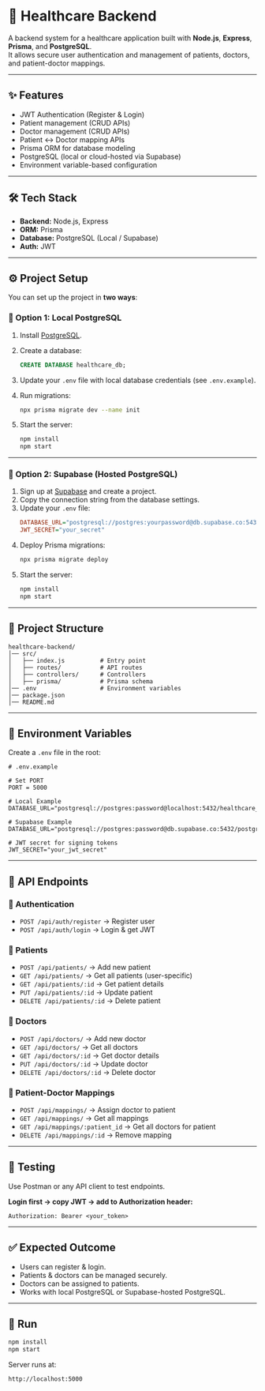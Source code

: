 # 🏥 Healthcare Backend

A backend system for a healthcare application built with **Node.js**, **Express**, **Prisma**, and **PostgreSQL**.  
It allows secure user authentication and management of patients, doctors, and patient-doctor mappings.

---

## ✨ Features

- JWT Authentication (Register & Login)
- Patient management (CRUD APIs)
- Doctor management (CRUD APIs)
- Patient ↔ Doctor mapping APIs
- Prisma ORM for database modeling
- PostgreSQL (local or cloud-hosted via Supabase)
- Environment variable-based configuration

---

## 🛠 Tech Stack

- **Backend:** Node.js, Express  
- **ORM:** Prisma  
- **Database:** PostgreSQL (Local / Supabase)  
- **Auth:** JWT  

---

## ⚙️ Project Setup

You can set up the project in **two ways**:

### 🔹 Option 1: Local PostgreSQL

1. Install [PostgreSQL](https://www.postgresql.org/download/).
2. Create a database:
    ```sql
    CREATE DATABASE healthcare_db;
    ```
3. Update your `.env` file with local database credentials (see `.env.example`).

4. Run migrations:
    ```bash
    npx prisma migrate dev --name init
    ```
5. Start the server:
    ```bash
    npm install
    npm start
    ```

---

### 🔹 Option 2: Supabase (Hosted PostgreSQL)

1. Sign up at [Supabase](https://supabase.com/) and create a project.
2. Copy the connection string from the database settings.
3. Update your `.env` file:
    ```ini
    DATABASE_URL="postgresql://postgres:yourpassword@db.supabase.co:5432/postgres"
    JWT_SECRET="your_secret"
    ```
4. Deploy Prisma migrations:
    ```bash
    npx prisma migrate deploy
    ```
5. Start the server:
    ```bash
    npm install
    npm start
    ```

---

## 📂 Project Structure

```
healthcare-backend/
│── src/
│   ├── index.js          # Entry point
│   ├── routes/           # API routes
│   ├── controllers/      # Controllers
│   ├── prisma/           # Prisma schema
│── .env                  # Environment variables
│── package.json
│── README.md
```

---

## 🔑 Environment Variables

Create a `.env` file in the root:

```env
# .env.example

# Set PORT
PORT = 5000

# Local Example
DATABASE_URL="postgresql://postgres:password@localhost:5432/healthcare_db"

# Supabase Example
DATABASE_URL="postgresql://postgres:password@db.supabase.co:5432/postgres"

# JWT secret for signing tokens
JWT_SECRET="your_jwt_secret"
```

---

## 📌 API Endpoints

### 🔹 Authentication

- `POST /api/auth/register` → Register user
- `POST /api/auth/login` → Login & get JWT

### 🔹 Patients

- `POST /api/patients/` → Add new patient
- `GET /api/patients/` → Get all patients (user-specific)
- `GET /api/patients/:id` → Get patient details
- `PUT /api/patients/:id` → Update patient
- `DELETE /api/patients/:id` → Delete patient

### 🔹 Doctors

- `POST /api/doctors/` → Add new doctor
- `GET /api/doctors/` → Get all doctors
- `GET /api/doctors/:id` → Get doctor details
- `PUT /api/doctors/:id` → Update doctor
- `DELETE /api/doctors/:id` → Delete doctor

### 🔹 Patient-Doctor Mappings

- `POST /api/mappings/` → Assign doctor to patient
- `GET /api/mappings/` → Get all mappings
- `GET /api/mappings/:patient_id` → Get all doctors for patient
- `DELETE /api/mappings/:id` → Remove mapping

---

## 🧪 Testing

Use Postman or any API client to test endpoints.

**Login first → copy JWT → add to Authorization header:**

```
Authorization: Bearer <your_token>
```

---

## ✅ Expected Outcome

- Users can register & login.
- Patients & doctors can be managed securely.
- Doctors can be assigned to patients.
- Works with local PostgreSQL or Supabase-hosted PostgreSQL.

---

## 🚀 Run

```bash
npm install
npm start
```

Server runs at:

```
http://localhost:5000
```
